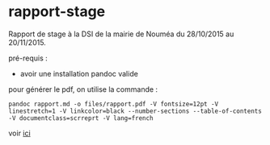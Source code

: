 # rapport-stage
Rapport de stage à la DSI de la mairie de Nouméa du 28/10/2015 au 20/11/2015.

pré-requis :

* avoir une installation pandoc valide


pour générer le pdf, on utilise la commande :

    pandoc rapport.md -o files/rapport.pdf -V fontsize=12pt -V linestretch=1 -V linkcolor=black --number-sections --table-of-contents -V documentclass=scrreprt -V lang=french 

voir [ici](files/rapport.pdf "rapport")